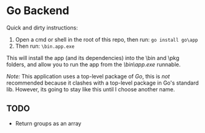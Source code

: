 # Go Backend

Quick and dirty instructions:

1) Open a cmd or shell in the root of this repo, then run:
`go install go\app`
2) Then run:
`\bin.app.exe`

This will install the app (and its dependencies) into the \bin and \pkg folders, and allow you
to run the app from the *\bin\app.exe* runnable.

_Note:_ This application uses a top-level package of *Go*, this is _not_ recommended because it
clashes with a top-level package in Go's standard lib. However, its going to stay like this until
I choose another name.

## TODO
* Return groups as an array